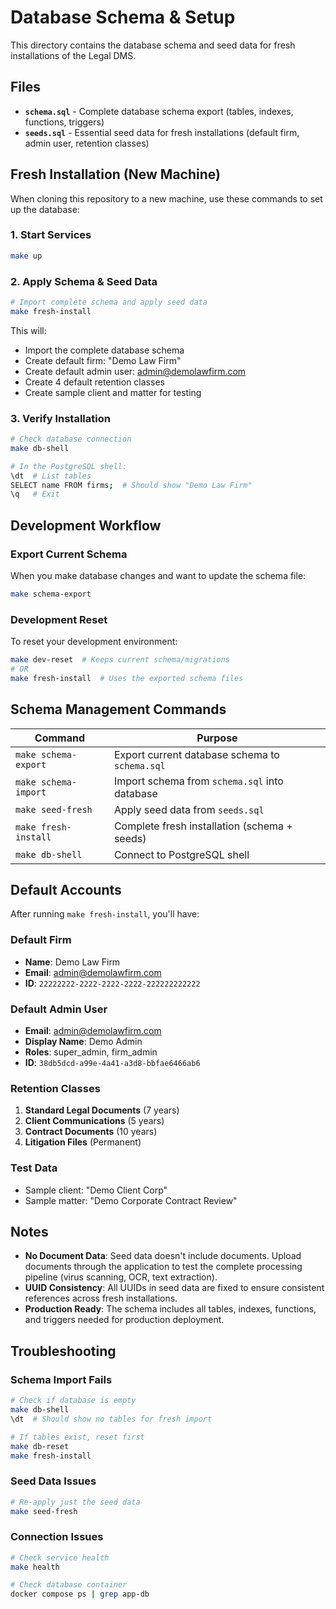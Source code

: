 # Database Schema & Setup

This directory contains the database schema and seed data for fresh installations of the Legal DMS.

## Files

- **`schema.sql`** - Complete database schema export (tables, indexes, functions, triggers)
- **`seeds.sql`** - Essential seed data for fresh installations (default firm, admin user, retention classes)

## Fresh Installation (New Machine)

When cloning this repository to a new machine, use these commands to set up the database:

### 1. Start Services
```bash
make up
```

### 2. Apply Schema & Seed Data
```bash
# Import complete schema and apply seed data
make fresh-install
```

This will:
- Import the complete database schema
- Create default firm: "Demo Law Firm"
- Create default admin user: admin@demolawfirm.com
- Create 4 default retention classes
- Create sample client and matter for testing

### 3. Verify Installation
```bash
# Check database connection
make db-shell

# In the PostgreSQL shell:
\dt  # List tables
SELECT name FROM firms;  # Should show "Demo Law Firm"
\q   # Exit
```

## Development Workflow

### Export Current Schema
When you make database changes and want to update the schema file:
```bash
make schema-export
```

### Development Reset
To reset your development environment:
```bash
make dev-reset  # Keeps current schema/migrations
# OR
make fresh-install  # Uses the exported schema files
```

## Schema Management Commands

| Command | Purpose |
|---------|---------|
| `make schema-export` | Export current database schema to `schema.sql` |
| `make schema-import` | Import schema from `schema.sql` into database |
| `make seed-fresh` | Apply seed data from `seeds.sql` |
| `make fresh-install` | Complete fresh installation (schema + seeds) |
| `make db-shell` | Connect to PostgreSQL shell |

## Default Accounts

After running `make fresh-install`, you'll have:

### Default Firm
- **Name**: Demo Law Firm
- **Email**: admin@demolawfirm.com
- **ID**: `22222222-2222-2222-2222-222222222222`

### Default Admin User
- **Email**: admin@demolawfirm.com
- **Display Name**: Demo Admin
- **Roles**: super_admin, firm_admin
- **ID**: `38db5dcd-a99e-4a41-a3d8-bbfae6466ab6`

### Retention Classes
1. **Standard Legal Documents** (7 years)
2. **Client Communications** (5 years)
3. **Contract Documents** (10 years)
4. **Litigation Files** (Permanent)

### Test Data
- Sample client: "Demo Client Corp"
- Sample matter: "Demo Corporate Contract Review"

## Notes

- **No Document Data**: Seed data doesn't include documents. Upload documents through the application to test the complete processing pipeline (virus scanning, OCR, text extraction).
- **UUID Consistency**: All UUIDs in seed data are fixed to ensure consistent references across fresh installations.
- **Production Ready**: The schema includes all tables, indexes, functions, and triggers needed for production deployment.

## Troubleshooting

### Schema Import Fails
```bash
# Check if database is empty
make db-shell
\dt  # Should show no tables for fresh import

# If tables exist, reset first
make db-reset
make fresh-install
```

### Seed Data Issues
```bash
# Re-apply just the seed data
make seed-fresh
```

### Connection Issues
```bash
# Check service health
make health

# Check database container
docker compose ps | grep app-db
```